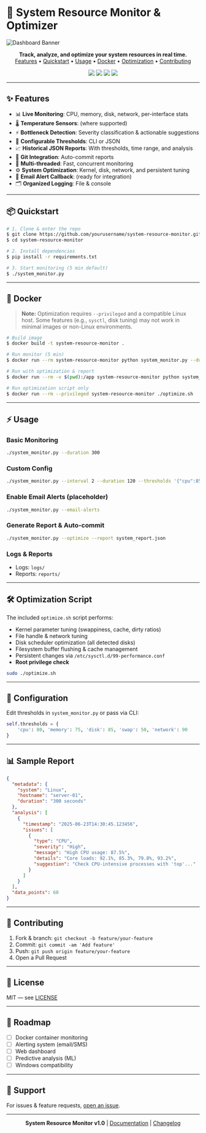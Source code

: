 # 🚀 System Resource Monitor & Optimizer

![Dashboard Banner](https://via.placeholder.com/1000x250?text=System+Resource+Monitor+%26+Optimizer)

<p align="center">
  <b>Track, analyze, and optimize your system resources in real time.</b><br>
  <a href="#features">Features</a> • <a href="#quickstart">Quickstart</a> • <a href="#usage">Usage</a> • <a href="#docker">Docker</a> • <a href="#optimization">Optimization</a> • <a href="#contributing">Contributing</a>
</p>

<p align="center">
  <img src="https://img.shields.io/badge/Python-3.8%2B-blue?logo=python" />
  <img src="https://img.shields.io/badge/License-MIT-green" />
  <img src="https://img.shields.io/badge/Platform-Linux-important" />
  <img src="https://img.shields.io/badge/Docker-Ready-blue" />
</p>

---

## ✨ Features

- 📊 **Live Monitoring**: CPU, memory, disk, network, per-interface stats
- 🌡️ **Temperature Sensors**: (where supported)
- ⚡ **Bottleneck Detection**: Severity classification & actionable suggestions
- 📝 **Configurable Thresholds**: CLI or JSON
- 📈 **Historical JSON Reports**: With thresholds, time range, and analysis
- 🔄 **Git Integration**: Auto-commit reports
- 🧵 **Multi-threaded**: Fast, concurrent monitoring
- ⚙️ **System Optimization**: Kernel, disk, network, and persistent tuning
- 📨 **Email Alert Callback**: (ready for integration)
- 🗂️ **Organized Logging**: File & console

---

## 📦 Quickstart

```bash
# 1. Clone & enter the repo
$ git clone https://github.com/yourusername/system-resource-monitor.git
$ cd system-resource-monitor

# 2. Install dependencies
$ pip install -r requirements.txt

# 3. Start monitoring (5 min default)
$ ./system_monitor.py
```

---

## 🐳 Docker

> **Note:** Optimization requires `--privileged` and a compatible Linux host. Some features (e.g., `sysctl`, disk tuning) may not work in minimal images or non-Linux environments.

```bash
# Build image
$ docker build -t system-resource-monitor .

# Run monitor (5 min)
$ docker run --rm system-resource-monitor python system_monitor.py --duration 300

# Run with optimization & report
$ docker run --rm -v $(pwd):/app system-resource-monitor python system_monitor.py --optimize --report system_report.json

# Run optimization script only
$ docker run --rm --privileged system-resource-monitor ./optimize.sh
```

---

## ⚡ Usage

### Basic Monitoring
```bash
./system_monitor.py --duration 300
```

### Custom Config
```bash
./system_monitor.py --interval 2 --duration 120 --thresholds '{"cpu":85,"memory":80,"disk":90}'
```

### Enable Email Alerts (placeholder)
```bash
./system_monitor.py --email-alerts
```

### Generate Report & Auto-commit
```bash
./system_monitor.py --optimize --report system_report.json
```

### Logs & Reports
- Logs: `logs/`
- Reports: `reports/`

---

## 🛠️ Optimization Script

The included `optimize.sh` script performs:
- Kernel parameter tuning (swappiness, cache, dirty ratios)
- File handle & network tuning
- Disk scheduler optimization (all detected disks)
- Filesystem buffer flushing & cache management
- Persistent changes via `/etc/sysctl.d/99-performance.conf`
- **Root privilege check**

```bash
sudo ./optimize.sh
```

---

## 🧩 Configuration

Edit thresholds in `system_monitor.py` or pass via CLI:
```python
self.thresholds = {
    'cpu': 80, 'memory': 75, 'disk': 85, 'swap': 50, 'network': 90
}
```

---

## 📊 Sample Report

```json
{
  "metadata": {
    "system": "Linux",
    "hostname": "server-01",
    "duration": "300 seconds"
  },
  "analysis": [
    {
      "timestamp": "2025-06-23T14:30:45.123456",
      "issues": [
        {
          "type": "CPU",
          "severity": "High",
          "message": "High CPU usage: 87.5%",
          "details": "Core loads: 92.1%, 85.3%, 79.8%, 93.2%",
          "suggestion": "Check CPU-intensive processes with 'top'..."
        }
      ]
    }
  ],
  "data_points": 60
}
```

---

## 🤝 Contributing

1. Fork & branch: `git checkout -b feature/your-feature`
2. Commit: `git commit -am 'Add feature'`
3. Push: `git push origin feature/your-feature`
4. Open a Pull Request

---

## 📜 License

MIT — see [LICENSE](LICENSE)

---

## 🚦 Roadmap

- [ ] Docker container monitoring
- [ ] Alerting system (email/SMS)
- [ ] Web dashboard
- [ ] Predictive analysis (ML)
- [ ] Windows compatibility

---

## 💬 Support

For issues & feature requests, [open an issue](https://github.com/yourusername/system-resource-monitor/issues).

---

<p align="center">
  <b>System Resource Monitor v1.0</b> | <a href="docs/">Documentation</a> | <a href="CHANGELOG.md">Changelog</a>
</p>